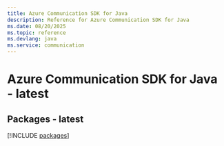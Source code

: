 ```yaml
---
title: Azure Communication SDK for Java
description: Reference for Azure Communication SDK for Java
ms.date: 08/20/2025
ms.topic: reference
ms.devlang: java
ms.service: communication
---
```

# Azure Communication SDK for Java - latest
## Packages - latest
[!INCLUDE [packages](communication-index.md)]